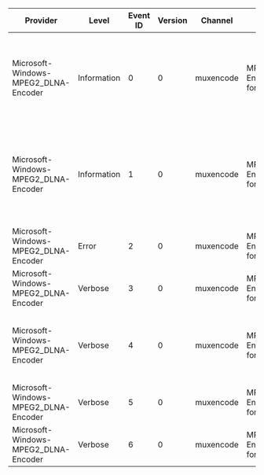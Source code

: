 Provider                              |  Level        |  Event ID  |  Version  |  Channel    |  Task                        |  Opcode  |  Keyword  |  Message
--------------------------------------|---------------|------------|-----------|-------------|------------------------------|----------|-----------|------------------------------------------------------------------------------------------------------------------------------------------------------------------------------------------------------------------------------
Microsoft-Windows-MPEG2_DLNA-Encoder  |  Information  |  0         |  0        |  muxencode  |  MPEG-2 Encode/Mux for DLNA  |  Start   |           |  Starting. Video: {Region} ({VideoX},{VideoY}). Audio Channels: {AudioChannels}, Video Bit Rate: {VideoBitRate}, Audio Bit Rate {AudioBitRate}, Seek Offset {SeekOffsetMs}ms
Microsoft-Windows-MPEG2_DLNA-Encoder  |  Information  |  1         |  0        |  muxencode  |  MPEG-2 Encode/Mux for DLNA  |  Stop    |           |  Stopping. Bytes Muxed: {TotalBytesEncoded}, Video Frames Received: {VideoFramesReceived}, Video Frames Encoded: {VideoFramesEncoded}, Audio Bytes Received: {AudioBytesReceived}, Audio Frames Encoded: {AudioFramesEncoded}
Microsoft-Windows-MPEG2_DLNA-Encoder  |  Error        |  2         |  0        |  muxencode  |  MPEG-2 Encode/Mux for DLNA  |          |           |  Error: {hr}
Microsoft-Windows-MPEG2_DLNA-Encoder  |  Verbose      |  3         |  0        |  muxencode  |  MPEG-2 Encode/Mux for DLNA  |          |           |  Video Frame Received.  Timestamp={Timestamp}, ID={ID}
Microsoft-Windows-MPEG2_DLNA-Encoder  |  Verbose      |  4         |  0        |  muxencode  |  MPEG-2 Encode/Mux for DLNA  |          |           |  Video Frame Encoded.  Input Frame ID={InputID}, Input Timestamp={InputTimestamp}, Output Timestamp={TargetTimestamp}
Microsoft-Windows-MPEG2_DLNA-Encoder  |  Verbose      |  5         |  0        |  muxencode  |  MPEG-2 Encode/Mux for DLNA  |          |           |  Audio Sample Received.  Timestamp={Timestamp}, Bytes in buffer={Bytes}
Microsoft-Windows-MPEG2_DLNA-Encoder  |  Verbose      |  6         |  0        |  muxencode  |  MPEG-2 Encode/Mux for DLNA  |          |           |